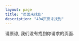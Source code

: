 ```yaml
---
layout: page
title: "页面未找到"
description: "404页面未找到"
---  
```


请原谅, 我们没有找到你请求的页面.

<script type="text/javascript">
  var GOOG_FIXURL_LANG = 'zh_CN';
  var GOOG_FIXURL_SITE = '{{ site.url }}'
</script>
<script type="text/javascript"
  src="http://linkhelp.clients.google.com/tbproxy/lh/wm/fixurl.js">
</script>